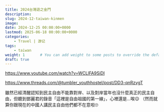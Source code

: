 ```yaml
---
title: 2024台灣遊之金門
description: 
slug: 2024-12-taiwan-kinmen
image: 
date: 2024-12-25 00:00:00+0000
lastmod: 2025-06-18 00:00:00+0000
categories:
    - Travel | 游记
tags:
    - taiwan
weight: 1       # You can add weight to some posts to override the default sorting (date descending)
draft: true
---
```


https://www.youtube.com/watch?v=WCLlFA9SiDI

https://www.threads.com/@tumbler_youthhostel/post/DD3-qnRzvgT

雖然已經清醒認知到民主自由不能靠對岸、以及對岸當年也沒什麼真正的民主自由，但聽到鄧麗君的錄音「這裡是自由祖國的第一線」，心裡還是…唉😌
（然而就算你跟現在的中國人講民主自由他們都不在意啦🙄